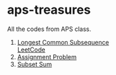 # aps-treasures
All the codes from APS class.
1. [Longest Common Subsequence](https://github.com/SandeepUrankar/aps-treasures/blob/main/01-longest-common-subsequence.py)<br>
   [LeetCode](https://leetcode.com/problems/longest-common-subsequence/)
2. [Assignment Problem](https://github.com/SandeepUrankar/aps-treasures/blob/main/02-assignment-problem.java)
2. [Subset Sum](https://github.com/SandeepUrankar/aps-treasures/blob/main/03-subset-sum.java)